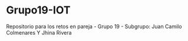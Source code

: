 # Grupo19-IOT
Repositorio para los retos en pareja - Grupo 19 - Subgrupo: Juan Camilo Colmenares Y Jhina Rivera 
